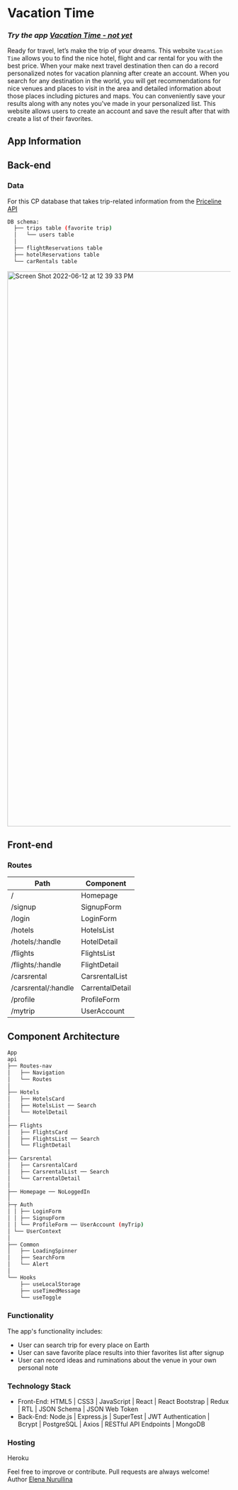 # Vacation Time
### *Try the app [Vacation Time - not yet](https://blabla.herokuapp.com/)*
Ready for travel, let’s make the trip of your dreams. This website `Vacation Time` allows you to find the nice hotel, flight and car rental for you with the best price. When your make next travel destination then can do a record personalized notes for vacation planning after create an account.
When you search for any destination in the world, you will get recommendations for nice venues and places to visit in the area and detailed information about those places including pictures and maps. You can conveniently save your results along with any notes you've made in your personalized list.
This website allows users to create an account and save the result after that with create a list of their favorites. 

## App Information
## Back-end
### Data
For this CP database that takes trip-related information from the [Priceline API](https://rapidapi.com/tipsters/api/priceline-com-provider/)

```sh
DB schema: 
  ├── trips table (favorite trip) 
  │   └── users table
  │                 
  ├── flightReservations table
  ├── hotelReservations table
  └── carRentals table
 ```

<img width="1249" alt="Screen Shot 2022-06-12 at 12 39 33 PM" src="https://user-images.githubusercontent.com/75818489/173243653-85f497ea-a5f3-40c7-af9e-82319bb7d75e.png">

## Front-end
### Routes
|Path                 | Component         |  
|---------------------|-------------------|
| /                   | Homepage          |  
| /signup             | SignupForm        |   
| /login              | LoginForm         |  
| /hotels   	        | HotelsList        |
| /hotels/:handle     | HotelDetail       |
| /flights            | FlightsList       |
| /flights/:handle    | FlightDetail      |
| /carsrental         | CarsrentalList    |
| /carsrental/:handle | CarrentalDetail   |
| /profile            | ProfileForm       |
| /mytrip             | UserAccount       |

## Component Architecture
```sh
App
api
├── Routes-nav
│   ├── Navigation
│   └── Routes
│ 
├── Hotels
│   ├── HotelsCard
│   ├── HotelsList ── Search
│   └── HotelDetail 
│   
├── Flights
│   ├── FlightsCard
│   ├── FlightsList ── Search
│   └── FlightDetail 
│ 
├── Carsrental
│   ├── CarsrentalCard
│   ├── CarsrentalList ── Search
│   └── CarrentalDetail 
│ 
├── Homepage ── NoLoggedIn
│ 
├─┬ Auth
│ │ ├── LoginForm
│ │ ├── SignupForm
│ │ └── ProfileForm ── UserAccount (myTrip)
│ └── UserContext
│ 
├── Common
│   ├── LoadingSpinner 
│   ├── SearchForm
│   └── Alert
│ 
└── Hooks
    ├── useLocalStorage
    ├── useTimedMessage
    └── useToggle
```

### Functionality
The app's functionality includes:
  - User can search trip for every place on Earth
  - User can save favorite place results into thier favorites list after signup
  - User can record ideas and ruminations about the venue in your own personal note

### Technology Stack
- Front-End: HTML5 | CSS3 | JavaScript | React | React Bootstrap | Redux | RTL | JSON Schema | JSON Web Token
- Back-End: Node.js | Express.js | SuperTest | JWT Authentication | Bcrypt | PostgreSQL | Axios | RESTful API Endpoints | MongoDB 

### Hosting
Heroku

Feel free to improve or contribute. Pull requests are always welcome!
Author [Elena Nurullina](https://github.com/ElenkaSan/)
